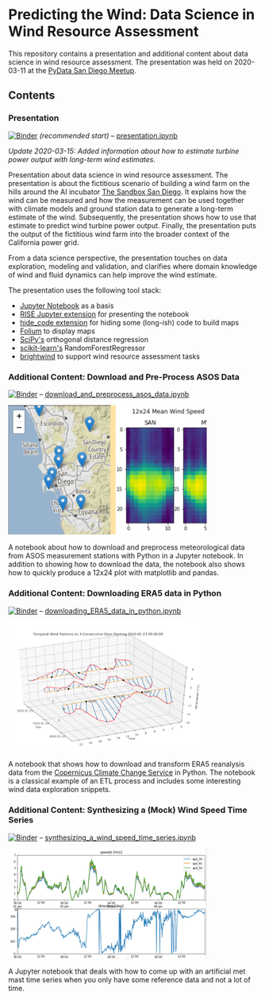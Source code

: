 # Predicting the Wind: Data Science in Wind Resource Assessment

This repository contains a presentation and additional content about data science in wind resource assessment. The
presentation was held on 2020-03-11 at the [PyData San Diego Meetup](https://www.meetup.com/PyData-San-Diego/).

## Contents

### Presentation
[![Binder](https://mybinder.org/badge_logo.svg)](https://mybinder.org/v2/gh/flrs/predicting_the_wind/master?filepath=presentation.ipynb) *(recommended start)* – [presentation.ipynb](./presentation.ipynb) 

*Update 2020-03-15: Added information about how to estimate turbine power output with long-term wind estimates.*

Presentation about data science in wind resource assessment. The presentation is about the fictitious scenario of 
building a wind farm on the hills around the AI incubator [The Sandbox San Diego](https://www.thesandbox.ai/). It 
explains how the wind can be measured and how the measurement can be used together with climate models and ground 
station data to generate a long-term estimate of the wind. Subsequently, the presentation shows how to use that estimate
 to predict wind turbine power output. Finally, the presentation puts the output of the fictitious wind farm into the
 broader context of the California power grid.
 
From a data science perspective, the presentation touches on data exploration, modeling and validation, and clarifies
 where domain knowledge of wind and fluid dynamics can help improve the wind estimate.

The presentation uses the following tool stack:
 - [Jupyter Notebook](https://jupyter.org/) as a basis 
 - [RISE Jupyter extension](https://rise.readthedocs.io/) for presenting the notebook 
 - [hide_code extension](https://github.com/kirbs-/hide_code) for hiding some (long-ish) code to build maps 
 - [Folium](https://python-visualization.github.io/folium/) to display maps
 - [SciPy's](https://www.scipy.org/scipylib/index.html) orthogonal distance regression
 - [scikit-learn's](https://scikit-learn.org) RandomForestRegressor
 - [brightwind](https://github.com/brightwind-dev/brightwind) to support wind resource assessment tasks

### Additional Content: Download and Pre-Process ASOS Data
[![Binder](https://mybinder.org/badge_logo.svg)](https://mybinder.org/v2/gh/flrs/predicting_the_wind/master?filepath=data_acquisition%2Fdownload_and_preprocess_asos_data.ipynb) – [download_and_preprocess_asos_data.ipynb](./data_acquisition/download_and_preprocess_asos_data.ipynb)

<img src="./images/map_and_12x24.png" width="400px" alt="Map of San Diego and 12x24 wind speed matrix"></img>

A notebook about how to download and preprocess meteorological data from ASOS measurement stations with Python 
in a Jupyter notebook. In addition to showing how to download the data, the notebook also shows how to quickly produce a 12x24 plot with matplotlib and pandas.

### Additional Content: Downloading ERA5 data in Python
[![Binder](https://mybinder.org/badge_logo.svg)](https://mybinder.org/v2/gh/flrs/predicting_the_wind/master?filepath=data_acquisition%2Fdownloading_ERA5_data_in_python.ipynb) – [downloading_ERA5_data_in_python.ipynb](./data_acquisition/downloading_ERA5_data_in_python.ipynb)

<img src="./images/temporal_wind_pattern.png" width="400px" alt="Temporal Wind Pattern"></img>

A notebook that shows how to download and transform ERA5 reanalysis data from the [Copernicus Climate Change Service](https://cds.climate.copernicus.eu/cdsapp#!/home) in Python. The notebook is a classical example of an ETL process and includes some interesting wind data exploration snippets.

### Additional Content: Synthesizing a (Mock) Wind Speed Time Series
[![Binder](https://mybinder.org/badge_logo.svg)](https://mybinder.org/v2/gh/flrs/predicting_the_wind/master?filepath=data_acquisition%2Fsynthesizing_a_wind_speed_time_series.ipynb) – [synthesizing_a_wind_speed_time_series.ipynb](./data_acquisition/synthesizing_a_wind_speed_time_series.ipynb)

<img src="./images/met_series.png" width="400px" alt="Wind speed and direction time series plot"></img>

A Jupyter notebook that deals with how to come up with an artificial met mast time series when you only have some 
reference data and not a lot of time.